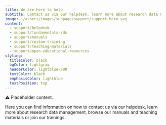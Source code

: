 ```yaml
---
title: We are here to help
subtitle: Contact us via our helpdesk, learn more about research data management, browse our manuals and teaching materials or join our trainings.
image: ~/assets/images/subpage/support/support-hero.svg
content: 
  - support/helpdesk
  - support/fundamentals-rdm
  - support/manuals
  - support/custom-training
  - support/teaching-materials
  - support/open-educational-resources
styling:
  titleColor: black
  bgColor: lightgray
  headerColor: lightblue-700
  textColor: black
  emphasisColor: lightblue
  textPosition: top
--- 
```


⚠️ Placeholder content.

Here you can find information on how to contact us via our helpdesk, learn more about research data management, browse our manuals and teaching materials or join our trainings.